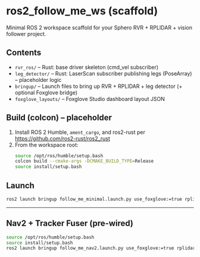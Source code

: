 # ros2_follow_me_ws (scaffold)
Minimal ROS 2 workspace scaffold for your Sphero RVR + RPLIDAR + vision follower project.

## Contents
- `rvr_ros/`        – Rust: base driver skeleton (cmd_vel subscriber)
- `leg_detector/`   – Rust: LaserScan subscriber publishing legs (PoseArray) – placeholder logic
- `bringup/`        – Launch files to bring up RVR + RPLIDAR + leg detector (+ optional Foxglove bridge)
- `foxglove_layouts/` – Foxglove Studio dashboard layout JSON

## Build (colcon) – placeholder
1) Install ROS 2 Humble, `ament_cargo`, and ros2-rust per https://github.com/ros2-rust/ros2_rust
2) From the workspace root:
   ```bash
   source /opt/ros/humble/setup.bash
   colcon build --cmake-args -DCMAKE_BUILD_TYPE=Release
   source install/setup.bash
   ```

## Launch
```bash
ros2 launch bringup follow_me_minimal.launch.py use_foxglove:=true rplidar_port:=/dev/ttyUSB0
```

---
## Nav2 + Tracker Fuser (pre-wired)
```bash
source /opt/ros/humble/setup.bash
source install/setup.bash
ros2 launch bringup follow_me_nav2.launch.py use_foxglove:=true rplidar_port:=/dev/ttyUSB0
```
